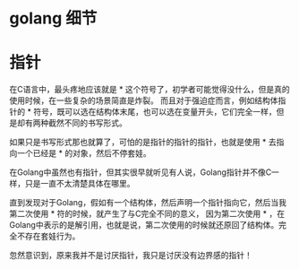 # golang 细节

# 指针
在C语言中，最头疼地应该就是 * 这个符号了，初学者可能觉得没什么，但是真的使用时候，在一些复杂的场景简直是炸裂。
而且对于强迫症而言，例如结构体指针的 * 符号，既可以选在结构体末尾，也可以选在变量开头，它们完全一样，但是却有两种截然不同的书写形式。

如果只是书写形式那也就算了，可怕的是指针的指针的指针，也就是使用 * 去指向一个已经是 * 的对象，然后不停套娃。

在Golang中虽然也有指针，但其实很早就听见有人说，Golang指针并不像C一样，只是一直不太清楚具体在哪里。

直到发现对于Golang，假如有一个结构体，然后声明一个指针指向它，然后当我第二次使用 * 符的时候，就产生了与C完全不同的意义，
因为第二次使用 * ，在Golang中表示的是解引用，也就是说，第二次使用的时候就还原回了结构体。完全不存在套娃行为。

忽然意识到，原来我并不是讨厌指针，我只是讨厌没有边界感的指针！